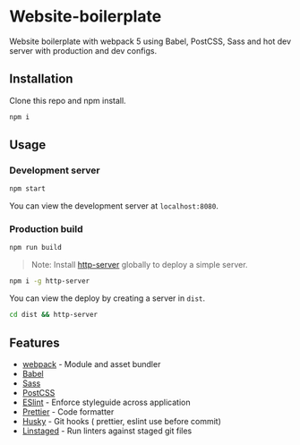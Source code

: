# Website-boilerplate

Website boilerplate with webpack 5 using Babel, PostCSS, Sass and hot dev server with production and dev configs.

## Installation

Clone this repo and npm install.

```bash
npm i
```

## Usage

### Development server

```bash
npm start
```

You can view the development server at `localhost:8080`.

### Production build

```bash
npm run build
```

> Note: Install [http-server](https://www.npmjs.com/package/http-server) globally to deploy a simple server.

```bash
npm i -g http-server
```

You can view the deploy by creating a server in `dist`.

```bash
cd dist && http-server
```

## Features

- [webpack](https://webpack.js.org/) - Module and asset bundler
- [Babel](https://babeljs.io/)
- [Sass](https://sass-lang.com/)
- [PostCSS](https://postcss.org/)
- [ESlint](https://github.com/eslint/eslint) -  Enforce styleguide across application
- [Prettier](https://github.com/prettier/prettier) - Code formatter
- [Husky](https://github.com/typicode/husky) - Git hooks ( prettier, eslint use before commit)
- [Linstaged](https://github.com/okonet/lint-staged) - Run linters against staged git files
